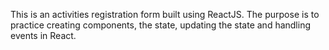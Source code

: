 This is an activities registration form built using ReactJS.  The purpose is to practice creating components, the state, updating the state and handling events in React.